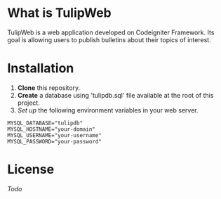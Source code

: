 # What is TulipWeb

TulipWeb is a web application developed on Codeigniter Framework. Its goal is
allowing users to publish bulletins about their topics of interest. 

# Installation

1. **Clone** this repository.
2. **Create** a database using 'tulipdb.sql' 
file available at the root of this project.
3. *Set up* the following environment variables in your web server.

~~~~~~~~
MYSQL_DATABASE="tulipdb"
MYSQL_HOSTNAME="your-domain"
MYSQL_USERNAME="your-username"
MYSQL_PASSWORD="your-password"
~~~~~~~~

# License

*Todo*

